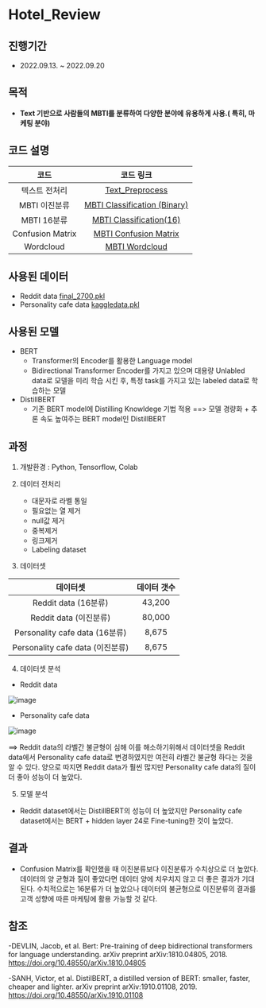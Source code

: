 # Hotel_Review

## 진행기간 
- 2022.09.13. ~ 2022.09.20

## 목적
- **Text 기반으로 사람들의 MBTI를 분류하여 다양한 분야에 유용하게 사용.( 특히, 마케팅 분야)**  
          
## 코드 설명

   
코드     | 코드 링크   | 
:-------:|:-----------:|
텍스트 전처리|[Text_Preprocess](https://github.com/AliceecilA93/MBTI-Classification-based-on-Text-with-BERT/blob/main/Text_Preprocess.ipynb)|         
MBTI 이진분류 | [MBTI Classification (Binary)](https://github.com/AliceecilA93/MBTI-Classification-based-on-Text-with-BERT/blob/main/MBTI%20Classification%20(Binary_Kaggle).ipynb)|
MBTI 16분류| [MBTI Classification(16)](https://github.com/AliceecilA93/MBTI-Classification-based-on-Text-with-BERT/blob/main/MBTI%20Classification(16_Kaggle).ipynb)| 
Confusion Matrix| [MBTI Confusion Matrix](https://github.com/AliceecilA93/MBTI-Classification-based-on-Text-with-BERT/blob/main/MBTI_Confustion%20matrix.ipynb) |
Wordcloud| [MBTI Wordcloud](https://github.com/AliceecilA93/MBTI-Classification-based-on-Text-with-BERT/blob/main/MBTI_Wordcloud.ipynb)|          


## 사용된 데이터  

- Reddit data [final_2700.pkl](https://drive.google.com/uc?id=1--Kj5WvDiNmwzYwPp4L12LMuCqP0xqJU)
- Personality cafe data [kaggledata.pkl](https://drive.google.com/uc?id=1NmSV5Oaa2UIrSloWEQGgNvRyBRIDYNdA)

## 사용된 모델 

- BERT 
  * Transformer의 Encoder를 활용한 Language model 
  * Bidirectional Transformer Encoder를 가지고 있으며 대용량 Unlabled data로 모델을 미리 학습 시킨 후, 특정 task를 가지고 있는 labeled data로 학습하는 모델 
- DistillBERT
  * 기존 BERT model에 Distilling Knowldege 기법 적용 
    ==> 모델 경량화 + 추론 속도 높여주는 BERT model인 DistillBERT


## 과정  

 1. 개발환경 : Python, Tensorflow, Colab
 
 2. 데이터 전처리
     - 대문자로 라벨 통일 
     - 필요없는 열 제거 
     - null값 제거 
     - 중복제거 
     - 링크제거
     - Labeling dataset  

 3. 데이터셋
   
 데이터셋 | 데이터 갯수 | 
 :-------:|:-----------:|
 Reddit data (16분류)| 43,200 |         
 Reddit data (이진분류) | 80,000 |       
 Personality cafe data (16분류) | 8,675 |         
 Personality cafe data (이진분류)| 8,675 |        


 4. 데이터셋 분석
  
  - Reddit data
  
 ![image](https://user-images.githubusercontent.com/112064534/207056926-e59eaeab-7ab6-42b9-81ea-85bb9e1f8aa7.png)
 
  - Personality cafe data
  
![image](https://user-images.githubusercontent.com/112064534/207057062-fcad37af-0f87-4d72-8440-6c2966148573.png)

 ==> Reddit data의 라벨간 불균형이 심해 이를 해소하기위해서 데이터셋을 Reddit data에서 Personality cafe data로 변경하였지만 여전히 라벨간 불균형 하다는 것을 알 수 있다. 양으로 따지면 Reddit data가 훨씬 많지만 Personality cafe data의 질이 더 좋아 성능이 더 높았다. 
 
 
 5. 모델 분석 
 - Reddit dataset에서는 DistillBERT의 성능이 더 높았지만 Personality cafe dataset에서는 BERT + hidden layer 24로 Fine-tuning한 것이 높았다. 
 

## 결과
- Confusion Matrix를 확인했을 때 이진분류보다 이진분류가 수치상으로 더 높았다. 데이터의 양 균형과 질이 좋았다면 데이터 양에 치우치지 않고 더 좋은 결과가 기대된다. 수치적으로는 16분류가 더 높았으나 데이터의 불균형으로 이진분류의 결과를 고객 성향에 따른 마케팅에 활용 가능할 것 같다.  
    


## 참조
-DEVLIN, Jacob, et al. Bert: Pre-training of deep bidirectional transformers for language understanding. arXiv preprint arXiv:1810.04805, 2018.
https://doi.org/10.48550/arXiv.1810.04805 

-SANH, Victor, et al. DistilBERT, a distilled version of BERT: smaller, faster, cheaper and lighter. arXiv preprint arXiv:1910.01108, 2019.
https://doi.org/10.48550/arXiv.1910.01108 
